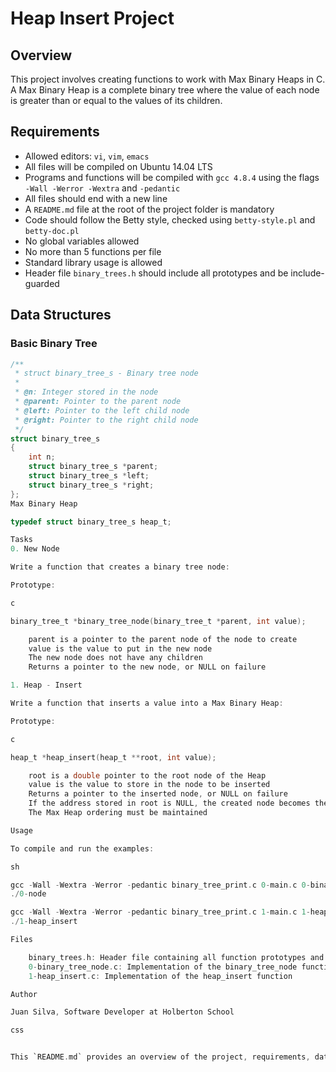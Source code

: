 # Heap Insert Project

## Overview

This project involves creating functions to work with Max Binary Heaps in C. A Max Binary Heap is a complete binary tree where the value of each node is greater than or equal to the values of its children.

## Requirements

- Allowed editors: `vi`, `vim`, `emacs`
- All files will be compiled on Ubuntu 14.04 LTS
- Programs and functions will be compiled with `gcc 4.8.4` using the flags `-Wall -Werror -Wextra` and `-pedantic`
- All files should end with a new line
- A `README.md` file at the root of the project folder is mandatory
- Code should follow the Betty style, checked using `betty-style.pl` and `betty-doc.pl`
- No global variables allowed
- No more than 5 functions per file
- Standard library usage is allowed
- Header file `binary_trees.h` should include all prototypes and be include-guarded

## Data Structures

### Basic Binary Tree

```c
/**
 * struct binary_tree_s - Binary tree node
 *
 * @n: Integer stored in the node
 * @parent: Pointer to the parent node
 * @left: Pointer to the left child node
 * @right: Pointer to the right child node
 */
struct binary_tree_s
{
    int n;
    struct binary_tree_s *parent;
    struct binary_tree_s *left;
    struct binary_tree_s *right;
};
Max Binary Heap

typedef struct binary_tree_s heap_t;

Tasks
0. New Node

Write a function that creates a binary tree node:

Prototype:

c

binary_tree_t *binary_tree_node(binary_tree_t *parent, int value);

    parent is a pointer to the parent node of the node to create
    value is the value to put in the new node
    The new node does not have any children
    Returns a pointer to the new node, or NULL on failure

1. Heap - Insert

Write a function that inserts a value into a Max Binary Heap:

Prototype:

c

heap_t *heap_insert(heap_t **root, int value);

    root is a double pointer to the root node of the Heap
    value is the value to store in the node to be inserted
    Returns a pointer to the inserted node, or NULL on failure
    If the address stored in root is NULL, the created node becomes the root node
    The Max Heap ordering must be maintained

Usage

To compile and run the examples:

sh

gcc -Wall -Wextra -Werror -pedantic binary_tree_print.c 0-main.c 0-binary_tree_node.c -o 0-node
./0-node

gcc -Wall -Wextra -Werror -pedantic binary_tree_print.c 1-main.c 1-heap_insert.c 0-binary_tree_node.c -o 1-heap_insert
./1-heap_insert

Files

    binary_trees.h: Header file containing all function prototypes and data structures
    0-binary_tree_node.c: Implementation of the binary_tree_node function
    1-heap_insert.c: Implementation of the heap_insert function

Author

Juan Silva, Software Developer at Holberton School

css


This `README.md` provides an overview of the project, requirements, data structures, tasks, usage